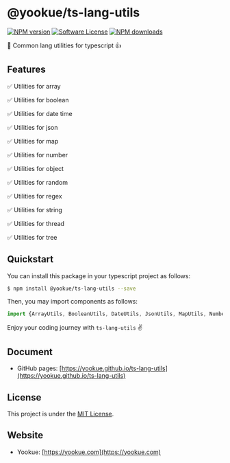 # @yookue/ts-lang-utils

[![NPM version](https://img.shields.io/npm/v/@yookue/ts-lang-utils.svg?style=flat)](https://npmjs.org/package/@yookue/ts-lang-utils)
[![Software License](https://img.shields.io/badge/license-MIT-brightgreen.svg?style=flat)](LICENSE.txt)
[![NPM downloads](http://img.shields.io/npm/dm/@yookue/ts-lang-utils.svg?style=flat)](https://npmjs.org/package/@yookue/ts-lang-utils)

🏅 Common lang utilities for typescript 👍

## Features

✅ Utilities for array

✅ Utilities for boolean

✅ Utilities for date time

✅ Utilities for json

✅ Utilities for map

✅ Utilities for number

✅ Utilities for object

✅ Utilities for random

✅ Utilities for regex

✅ Utilities for string

✅ Utilities for thread

✅ Utilities for tree

## Quickstart

You can install this package in your typescript project as follows:

```bash
$ npm install @yookue/ts-lang-utils --save
```

Then, you may import components as follows:

```jsx | pure
import {ArrayUtils, BooleanUtils, DateUtils, JsonUtils, MapUtils, NumberUtils, ObjectUtils, RandomUtils, RegexUtils, StringUtils, ThreadUtils, TreeUtils} from '@yookue/ts-lang-utils';
```

Enjoy your coding journey with `ts-lang-utils` ✌️

## Document

- GitHub pages: [https://yookue.github.io/ts-lang-utils](https://yookue.github.io/ts-lang-utils)

## License

This project is under the [MIT License](https://mit-license.org/).

## Website

- Yookue: [https://yookue.com](https://yookue.com)

